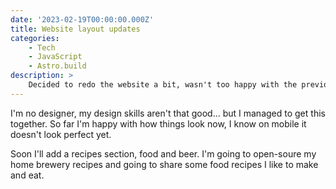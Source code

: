 ```yaml
---
date: '2023-02-19T00:00:00.000Z'
title: Website layout updates
categories:
    - Tech
    - JavaScript
    - Astro.build
description: >
    Decided to redo the website a bit, wasn't too happy with the previous black/white theme. Also simplified things a bit and started working with the Astro.build Content Collection feature.
---
```

I'm no designer, my design skills aren't that good... but I managed to get this together. So far I'm happy with how things look now, I know on mobile it doesn't look perfect yet.

Soon I'll add a recipes section, food and beer. I'm going to open-soure my home brewery recipes and going to share some food recipes I like to make and eat.